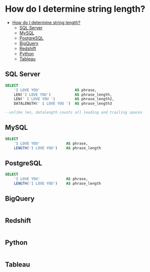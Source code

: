 
# How do I determine string length?
<!-- TOC -->

- [How do I determine string length?](#how-do-i-determine-string-length)
    - [SQL Server](#sql-server)
    - [MySQL](#mysql)
    - [PostgreSQL](#postgresql)
    - [BigQuery](#bigquery)
    - [Redshift](#redshift)
    - [Python](#python)
    - [Tableau](#tableau)

<!-- /TOC -->

## SQL Server

```sql
SELECT
    'I LOVE YOU'                AS phrase,
    LEN('I LOVE YOU')           AS phrase_length,
    LEN(' I LOVE YOU ')         AS phrase_length2,
    DATALENGTH(' I LOVE YOU ')  AS phrase_length3

--unlike len, datalength counts all leading and trailing spaces
```

## MySQL

```sql
SELECT
    'I LOVE YOU'            AS phrase,
    LENGTH('I LOVE YOU')    AS phrase_length
```

## PostgreSQL

```sql
SELECT
    'I LOVE YOU'            AS phrase,
    LENGTH('I LOVE YOU')    AS phrase_length
```

## BigQuery

```sql
```

## Redshift

```sql
```

## Python

```python
```

## Tableau

```text
```
